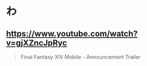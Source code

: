 # わ

## https://www.youtube.com/watch?v=gjXZncJpRyc

> Final Fantasy XIV Mobile - Announcement Trailer 
